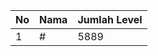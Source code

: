 | No | Nama            | Jumlah Level |
|----|-----------------|--------------|
| 1  | #    |    5889        |
